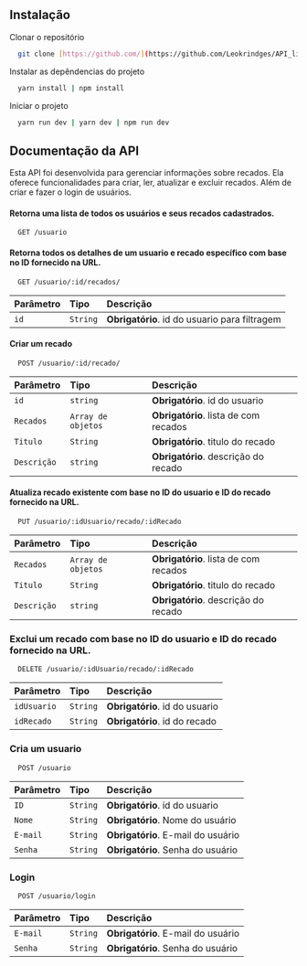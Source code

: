 ## Instalação

Clonar o repositório

```bash
  git clone [https://github.com/](https://github.com/Leokrindges/API_lista_de_recados)
```

Instalar as depêndencias do projeto

```bash
  yarn install | npm install
```

Iniciar o projeto

```bash
  yarn run dev | yarn dev | npm run dev
```

## Documentação da API

Esta API foi desenvolvida para gerenciar informações sobre recados. Ela oferece funcionalidades para criar, ler, atualizar e excluir recados.
Além de criar e fazer o login de usuários.


#### Retorna uma lista de todos os usuários e seus recados cadastrados.

```http
  GET /usuario
```


#### Retorna todos os detalhes de um usuario e recado específico com base no ID fornecido na URL.

```http
  GET /usuario/:id/recados/
```

| Parâmetro   | Tipo       | Descrição                           |
| :---------- | :--------- | :---------------------------------- |
| `id` | `String` | **Obrigatório**. id do usuario para filtragem




#### Criar um recado

```http
  POST /usuario/:id/recado/
```

| Parâmetro   | Tipo               | Descrição                                   |
| :---------- | :----------------- | :------------------------------------------ |
| `id`        | `string`           | **Obrigatório**. id do usuario |
| `Recados`   | `Array de objetos` | **Obrigatório**. lista de com recados |
| `Titulo`       | `String`           | **Obrigatório**. titulo do recado |
| `Descrição `      | `string`           | **Obrigatório**. descrição do recado |




#### Atualiza recado existente com base no ID do usuario e ID do recado fornecido na URL.

```http
  PUT /usuario/:idUsuario/recado/:idRecado
```

| Parâmetro   | Tipo               | Descrição                                   |
| :---------- | :----------------- | :------------------------------------------ |
| `Recados`   | `Array de objetos` | **Obrigatório**. lista de com recados |
| `Titulo`       | `String`           | **Obrigatório**. titulo do recado |
| `Descrição `      | `string`           | **Obrigatório**. descrição do recado |



### Exclui um recado com base no ID do usuario e ID do recado fornecido na URL.
```http
  DELETE /usuario/:idUsuario/recado/:idRecado
```

| Parâmetro   | Tipo       | Descrição                                   |
| :---------- | :--------- | :------------------------------------------ |
| `idUsuario`      | `String` | **Obrigatório**. id do usuario |
| `idRecado`      | `String` | **Obrigatório**. id do recado |



### Cria um usuario
```http
  POST /usuario
```

| Parâmetro   | Tipo       | Descrição                                   |
| :---------- | :--------- | :------------------------------------------ |
| `ID`      | `String` | **Obrigatório**. id do usuario |
| `Nome`      | `String` | **Obrigatório**. Nome do usuário |
| `E-mail`      | `String` | **Obrigatório**. E-mail do usuário |
| `Senha`      | `String` | **Obrigatório**. Senha do usuário |


### Login
```http
  POST /usuario/login
```

| Parâmetro   | Tipo       | Descrição                                   |
| :---------- | :--------- | :------------------------------------------ |
| `E-mail`      | `String` | **Obrigatório**. E-mail do usuário |
| `Senha`      | `String` | **Obrigatório**. Senha do usuário |




